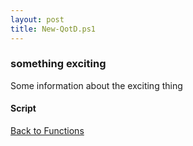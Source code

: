```yaml
---
layout: post
title: New-QotD.ps1
---
```


### something exciting

Some information about the exciting thing

#### Script

<script src="https://gist-it.appspot.com/github.com/BanterBoy/scripts-blog/blob/master/PowerShell/functions/New-QotD.ps1"></script>

<a href="/menu/_pages/functions.html">Back to Functions</a>
